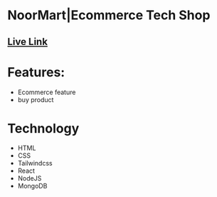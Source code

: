 # NoorMart|Ecommerce Tech Shop

## [Live Link](https://noormart-42df8.web.app/)

# Features:
- Ecommerce feature
- buy product

# Technology
-  HTML
-  CSS
-  Tailwindcss
-  React
-  NodeJS
-  MongoDB

